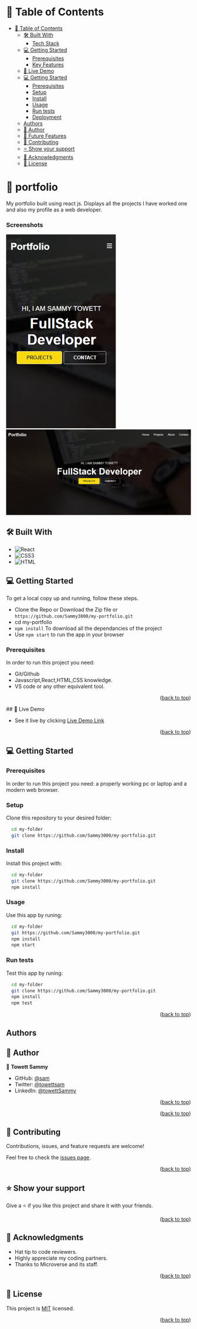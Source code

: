 <a name="readme-top"></a>

# 📗 Table of Contents

- [📗 Table of Contents](#-table-of-contents)
  - [🛠 Built With ](#-built-with-)
    - [Tech Stack ](#tech-stack-)
  - [💻 Getting Started ](#-getting-started-)
    - [Prerequisites](#prerequisites)
    - [Key Features ](#key-features-)
  - [🚀 Live Demo ](#-live-demo-)
  - [💻 Getting Started ](#-getting-started--1)
    - [Prerequisites](#prerequisites-1)
    - [Setup](#setup)
    - [Install](#install)
    - [Usage](#usage)
    - [Run tests](#run-tests)
    - [Deployment](#deployment)
  - [Authors](#authors)
  - [👥 Author ](#-author-)
  - [🔭 Future Features ](#-future-features-)
  - [🤝 Contributing ](#-contributing-)
  - [⭐️ Show your support ](#️-show-your-support-)
  - [🙏 Acknowledgments ](#-acknowledgments-)
  - [📝 License ](#-license-)

<!-- PROJECT DESCRIPTION -->

# 📖 portfolio<a name="about-project"></a>

My portfolio built using react js. Displays all the projects I have worked one and also my profile as a web developer.

### Screenshots

![](./src/assets/mywebtwo.PNG)
![](./src/assets/mywebone.PNG)

## 🛠 Built With <a name="built-with"></a>

- ![React](https://img.shields.io/badge/-React-000000?style=flat&logo=react)
- ![CSS3](https://img.shields.io/badge/-CSS3-000000?style=flat&logo=css3&logoColor=ffffff&labelColor=1572B6)
- ![HTML](https://img.shields.io/badge/-HTML-000000?style=flat&logo=html)

## 💻 Getting Started <a name="getting-started"></a>

To get a local copy up and running, follow these steps.

- Clone the Repo or Download the Zip file or `https://github.com/Sammy3000/my-portfolio.git`
- cd my-portfolio
- `npm install` To download all the dependancies of the project
- Use `npm start` to run the app in your browser

### Prerequisites

In order to run this project you need:

- Git/Github
- Javascript,React,HTML,CSS knowledge.
- VS code or any other equivalent tool.

<p align="right">(<a href="#readme-top">back to top</a>)</p>
## 🚀 Live Demo <a name="live-demo"></a>

- See it live by clicking [Live Demo Link]()

<p align="right">(<a href="#readme-top">back to top</a>)</p>

## 💻 Getting Started <a name="getting-started"></a>

### Prerequisites

In order to run this project you need: a properly working pc or laptop and a modern web browser.

### Setup

Clone this repository to your desired folder:

```sh
  cd my-folder
  git clone https://github.com/Sammy3000/my-portfolio.git
```

### Install

Install this project with:

```sh
  cd my-folder
  git clone https://github.com/Sammy3000/my-portfolio.git
  npm install
```

### Usage

Use this app by runing:

```sh
  cd my-folder
  git https://github.com/Sammy3000/my-portfolio.git
  npm install
  npm start
```

### Run tests

Test this app by runing:

```sh
  cd my-folder
  git clone https://github.com/Sammy3000/my-portfolio.git
  npm install
  npm test
```

<p align="right">(<a href="#readme-top">back to top</a>)</p>

## Authors

## 👥 Author <a name="author"></a>

👤 **Towett Sammy**

- GitHub: [@sam](https://github.com/Sammy3000)
- Twitter: [@towettsam](https://twitter.com/sammy15375658)
- LinkedIn: [@towettSammy](https://www.linkedin.com/in/towettsammy0/)

<p align="right">(<a href="#readme-top">back to top</a>)</p>

<p align="right">(<a href="#readme-top">back to top</a>)</p>

## 🤝 Contributing <a name="contributing"></a>

Contributions, issues, and feature requests are welcome!

Feel free to check the [issues page](https://github.com/Sammy3000/my-portfolio.git).

<p align="right">(<a href="#readme-top">back to top</a>)</p>

## ⭐️ Show your support <a name="support"></a>

Give a ⭐️ if you like this project and share it with your friends.

<p align="right">(<a href="#readme-top">back to top</a>)</p>

## 🙏 Acknowledgments <a name="acknowledgements"></a>

- Hat tip to code reviewers.
- Highly appreciate my coding partners.
- Thanks to Microverse and its staff.

<p align="right">(<a href="#readme-top">back to top</a>)</p>

## 📝 License <a name="license"></a>

This project is [MIT](./LICENSE) licensed.

<p align="right">(<a href="#readme-top">back to top</a>)</p>
